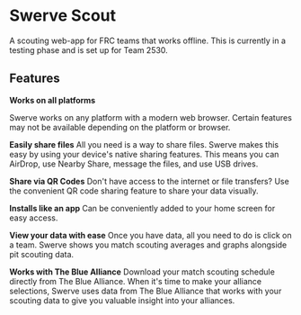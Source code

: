 # Swerve Scout
A scouting web-app for FRC teams that works offline. This is currently in a testing phase and is set up for Team 2530.
## Features
**Works on all platforms**

Swerve works on any platform with a modern web browser. Certain features may not be available depending on the platform or browser.

**Easily share files**
All you need is a way to share files. Swerve makes this easy by using your device's native sharing features. This means you can AirDrop, use Nearby Share, message the files, and use USB drives.

**Share via QR Codes**
Don't have access to the internet or file transfers? Use the convenient QR code sharing feature to share your data visually.

**Installs like an app**
Can be conveniently added to your home screen for easy access.

**View your data with ease**
Once you have data, all you need to do is click on a team. Swerve shows you match scouting averages and graphs alongside pit scouting data.

**Works with The Blue Alliance**
Download your match scouting schedule directly from The Blue Alliance. When it's time to make your alliance selections, Swerve uses data from The Blue Alliance that works with your scouting data to give you valuable insight into your alliances.